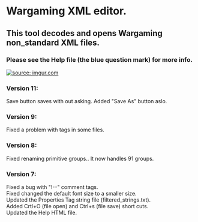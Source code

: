 # Wargaming XML editor.</br>
## This tool decodes and opens Wargaming non_standard XML files.</br>

### Please see the Help file (the blue question mark) for more info.</br>

<a href="https://imgur.com/g7gTCxU"><img src="https://i.imgur.com/g7gTCxU.png" title="source: imgur.com" /></a>

### Version 11:
Save button saves with out asking.
Added "Save As" button aslo.

### Version 9:
Fixed a problem with tags in some files.

### Version 8:
Fixed renaming primitive groups.. It now handles 91 groups.

### Version 7:
Fixed a bug with "!--" comment tags.</br>
Fixed changed the default font size to a smaller size.</br>
Updated the Properties Tag string file (filtered_strings.txt).</br>
Added Crtl+O (file open) and Ctrl+s (file save) short cuts.</br>
Updated the Help HTML file.</br>


